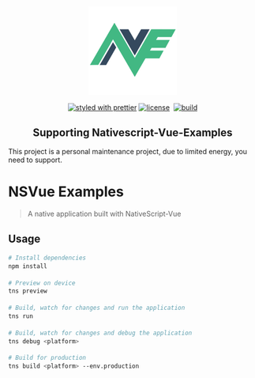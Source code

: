 <p align="center">
  <a href="http://luzhaoyang.com/blog/" target="_blank">
    <img width="180" src="https://raw.githubusercontent.com/nuochong/me-resource/master/resource/nativescript-vue-examples.png" alt="logo">
  </a>
</p>

<p align="center">
  <a href="https://github.com/prettier/prettier"><img src="https://img.shields.io/badge/styled_with-prettier-ff69b4.svg" alt="styled with prettier"></a>
  <a href="https://github.com/nuochong/nativescript-vue-examples/blob/master/LICENSE"><img src="https://img.shields.io/badge/license-MIT-brightgreen.svg" alt="license"></a>
  <a href="http://luzhaoyang.com/blog/"><img src="https://api.travis-ci.org/alibaba/ice.svg?branch=master" alt="build"></a>
</p>

<h2 align="center">Supporting Nativescript-Vue-Examples</h2>

This project is a personal maintenance project, due to limited energy, you need to support.

# NSVue Examples

> A native application built with NativeScript-Vue

## Usage

``` bash
# Install dependencies
npm install

# Preview on device
tns preview

# Build, watch for changes and run the application
tns run

# Build, watch for changes and debug the application
tns debug <platform>

# Build for production
tns build <platform> --env.production
```
